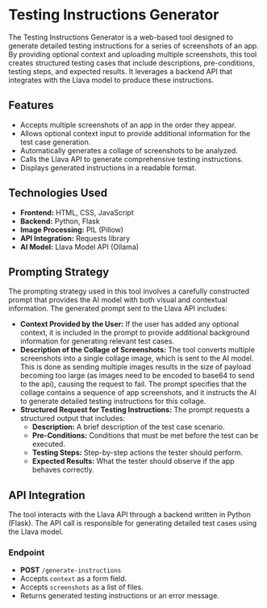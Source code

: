 # Testing Instructions Generator

The Testing Instructions Generator is a web-based tool designed to generate detailed testing instructions for a series of screenshots of an app. By providing optional context and uploading multiple screenshots, this tool creates structured testing cases that include descriptions, pre-conditions, testing steps, and expected results. It leverages a backend API that integrates with the Llava model to produce these instructions.

## Features

- Accepts multiple screenshots of an app in the order they appear.
- Allows optional context input to provide additional information for the test case generation.
- Automatically generates a collage of screenshots to be analyzed.
- Calls the Llava API to generate comprehensive testing instructions.
- Displays generated instructions in a readable format.

## Technologies Used

- **Frontend:** HTML, CSS, JavaScript
- **Backend:** Python, Flask
- **Image Processing:** PIL (Pillow)
- **API Integration:** Requests library
- **AI Model:** Llava Model API (Ollama)

## Prompting Strategy
The prompting strategy used in this tool involves a carefully constructed prompt that provides the AI model with both visual and contextual information. The generated prompt sent to the Llava API includes:
- **Context Provided by the User:** If the user has added any optional context, it is included in the prompt to provide additional background information for generating relevant test cases.
- **Description of the Collage of Screenshots:** The tool converts multiple screenshots into a single collage image, which is sent to the AI model. This is done as sending multiple images results in the size of payload becoming too large (as images need to be encoded to base64 to send to the api), causing the request to fail. The prompt specifies that the collage contains a sequence of app screenshots, and it instructs the AI to generate detailed testing instructions for this collage.
- **Structured Request for Testing Instructions:** The prompt requests a structured output that includes:
  - **Description:** A brief description of the test case scenario.
  - **Pre-Conditions:** Conditions that must be met before the test can be executed.
  - **Testing Steps:** Step-by-step actions the tester should perform.
  - **Expected Results:** What the tester should observe if the app behaves correctly.

## API Integration
The tool interacts with the Llava API through a backend written in Python (Flask). The API call is responsible for generating detailed test cases using the Llava model.

### Endpoint
- **POST** `/generate-instructions`
- Accepts `context` as a form field.
- Accepts `screenshots` as a list of files.
- Returns generated testing instructions or an error message.
